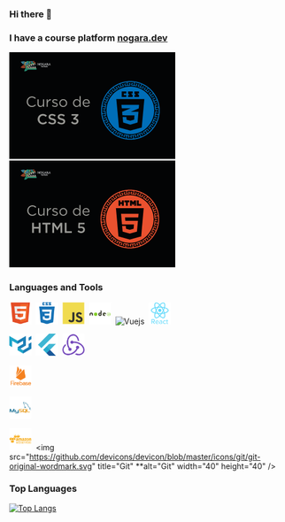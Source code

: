 ### Hi there 👋

### I have a course platform [nogara.dev](https://nogara.dev/courses/)

<a href="https://nogara.dev/courses/curso-de-css-3-2022/" target="_blank">
    <img src="src/css.png">
</a>

<a href="https://nogara.dev/courses/curso-de-html-5-2022/" target="_blank">
    <img src="src/html.png">
</a>

### Languages and Tools

<div>
  <img
    src="https://github.com/devicons/devicon/blob/master/icons/html5/html5-original.svg"
    title="HTML5"
    alt="HTML"
    width="40"
    height="40"
  />&nbsp;
  <img
  src="https://github.com/devicons/devicon/blob/master/icons/css3/css3-plain-wordmark.svg"
  title="CSS3"
  alt="CSS"
  width="40"
  height="40"
/>&nbsp;
<img
src="https://github.com/devicons/devicon/blob/master/icons/javascript/javascript-original.svg"
title="JavaScript"
alt="JavaScript"
width="40"
height="40"
/>&nbsp;
<img
src="https://github.com/devicons/devicon/blob/master/icons/nodejs/nodejs-original-wordmark.svg"
title="NodeJS"
alt="NodeJS"
width="40"
height="40"
/>&nbsp;
<img
src="https://github.com/devicons/devicon/blob/master/icons/vue/vuejs-original.svg"
title="Vuejs"
alt="Vuejs"
width="40"
height="40"
/>&nbsp;
  <img
    src="https://github.com/devicons/devicon/blob/master/icons/react/react-original-wordmark.svg"
    title="React"
    alt="React"
    width="40"
    height="40"
  />&nbsp;

  <img
    src="https://github.com/devicons/devicon/blob/master/icons/materialui/materialui-original.svg"
    title="Material UI"
    alt="Material UI"
    width="40"
    height="40"
  />&nbsp;
  <img
    src="https://github.com/devicons/devicon/blob/master/icons/flutter/flutter-original.svg"
    title="Flutter"
    alt="Flutter"
    width="40"
    height="40"
  />&nbsp;
  <img
    src="https://github.com/devicons/devicon/blob/master/icons/redux/redux-original.svg"
    title="Redux"
    alt="Redux "
    width="40"
    height="40"
  />&nbsp;


 
  <img
    src="https://github.com/devicons/devicon/blob/master/icons/firebase/firebase-plain-wordmark.svg"
    title="Firebase"
    alt="Firebase"
    width="40"
    height="40"
  />&nbsp;

  <img
    src="https://github.com/devicons/devicon/blob/master/icons/mysql/mysql-original-wordmark.svg"
    title="MySQL"
    alt="MySQL"
    width="40"
    height="40"
  />&nbsp;

  <img
    src="https://github.com/devicons/devicon/blob/master/icons/amazonwebservices/amazonwebservices-plain-wordmark.svg"
    title="AWS"
    alt="AWS"
    width="40"
    height="40"
  />&nbsp;
  <img
    src="https://github.com/devicons/devicon/blob/master/icons/git/git-original-wordmark.svg"
    title="Git"
    **alt="Git"
    width="40"
    height="40"
  />
</div>


### Top Languages

[![Top Langs](https://github-readme-stats.vercel.app/api/top-langs/?username=DevCaress&layout=compact&theme=midnight-purple)](https://github.com/anuraghazra/github-readme-stats)
